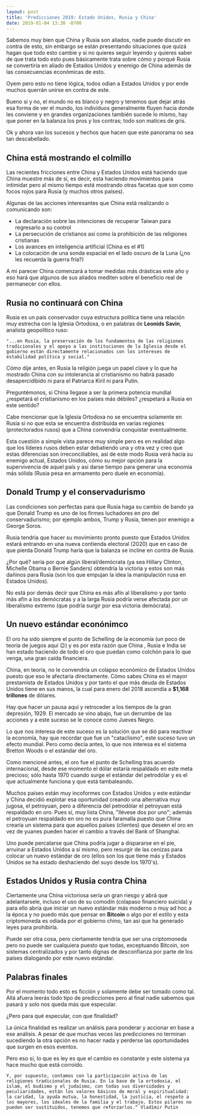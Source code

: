 ```yaml
---
layout: post
title: 'Predicciones 2019: Estado Unidos, Rusia y China'
date: 2019-01-04 13:30 -0700
---
```


Sabemos muy bien que China y Rusia son aliados, nadie puede discutir en contra de esto, sin embargo se están presentando situaciones que quizá hagan que todo esto cambie y si no quieres seguir leyendo y quieres saber de que trata todo esto pues básicamente trata sobre cómo y porqué Rusia se convertiría en aliado de Estados Unidos y enemigo de China además de las consecuencias económicas de esto.

Oyem pero esto no tiene lógica, todos odian a Estados Unidos y por ende muchos querrán unirse en contra de este.

Bueno sí y no, el mundo no es blanco y negro y tenemos que dejar atrás esa forma de ver el mundo, los individuos generalmente fluyen hacia donde les conviene y en grandes organizaciones también sucede lo mismo, hay que poner en la balanza los pros y los contras; todo son matices de gris.

Ok y ahora van los sucesos y hechos que hacen que este panorama no sea tan descabellado.

## China está mostrando el colmillo

Las recientes fricciones entre China y Estados Unidos está haciendo que China muestre más de sí, es decir, esta haciendo movimientos para intimidar pero al mismo tiempo está mostrando otras facetas que son como focos rojos para Rusia (y muchos otros países).

Algunas de las acciones interesantes que China está realizando o comunicando son:

- La declaración sobre las intenciones de recuperar Taiwan para regresarlo a su control
- La persecución de cristianos así como la prohibición de las religiones cristianas
- Los avances en inteligencia artificial (China es el #1)
- La colocación de una sonda espacial en el lado oscuro de la Luna (¿no les recuerda la guerra fría?)

A mi parecer China comenzará a tomar medidas más drásticas este año y eso hará que algunos de sus aliados mediten sobre el beneficio real de permanecer con ellos.

## Rusia no continuará con China

Rusia es un país conservador cuya estructura política tiene una relación muy estrecha con la Iglesia Ortodoxa, o en palabras de __Leonids Savin__, analista geopolítico ruso:

```"...en Rusia, la preservación de los fundamentos de las religiones tradicionales y el apoyo a las instituciones de la Iglesia desde el gobierno están directamente relacionados con los intereses de estabilidad política y social."```

Cómo dije antes, en Rusia la religión juega un papel clave y lo que ha mostrado China con su intolerancia al cristianismo no habrá pasado desapercidibido ni para el Patriarca Kiril ni para Putin.

Preguntémonos, si China llegase a ser la primera potencia mundial ¿respetará el cristianismo en los países más débiles? ¿respetará a Rusia en este sentido?

Cabe mencionar que la Iglesia Ortodoxa no se encuentra solamente en Rusia si no que esta se encuentra distribuida en varias regiones (protectorados rusos) que a China convendría conquistar eventualmente.

Esta cuestión a simple vista parece muy simple pero es en realidad algo que los líderes rusos deben estar debatiendo una y otra vez y creo que estas diferencias son irreconciliables, así de este modo Rusia verá hacia su enemigo actual, Estados Unidos, cómo su mejor opción para la supervivencia de aquel país y así darse tiempo para generar una economía más sólida (Rusia pesa en armamento pero duele en economía).

## Donald Trump y el conservadurismo

Las condiciones son perfectas para que Rusia haga su cambio de bando ya que Donald Trump es uno de los firmes luchadores en pro del conservadurismo; por ejemplo ambos, Trump y Rusia, tienen por enemigo a George Soros.

Rusia tendría que hacer su movimiento pronto puesto que Estados Unidos estará entrando en una nueva contienda electoral (2020) que en caso de que pierda Donald Trump haría que la balanza se incline en contra de Rusia.

¿Por qué? sería por que algún liberal/demócrata (ya sea Hillary Clinton, Michelle Obama o Bernie Sanders) obtendría la victoria y estos son más dañinos para Rusia (son los que empujan la idea la manipulación rusa en Estados Unidos).

No está por demás decir que China es más afín al liberalismo y por tanto más afín a los demócratas y a la larga Rusia podría verse afectada por un liberalismo extremo (que podría surgir por esa victoria demócrata).

## Un nuevo estándar econónimco

El oro ha sido siempre el punto de Schelling de la economía (un poco de teoría de juegos aquí 😉) y es por esta razón que China , Rusia e India se han estado haciendo de todo el oro que puedan como colchón para lo que venga, una gran caída financiera.

China, en teoría, no le convendría un colapso económico de Estados Unidos puesto que eso le afectaría directamente. Cómo sabes China es el mayor prestamista de Estados Unidos y por tanto el que más deuda de Estados Unidos tiene en sus manos, la cual para enero del 2018 ascendía a __$1,168 trillones__ de dólares.

Hay que hacer un pausa aquí y retroceder a los tiempos de la gran depresión, 1929. El mercado se vino abajo, fue un derrumbe de las acciones y a este suceso se le conoce como Jueves Negro. 

Lo que nos interesa de este suceso es la solución que se dió para reactivar la economía, hay que recordar que fue un "cataclismo", este suceso tuvo un efecto mundial. Pero como decía antes, lo que nos interesa es el sistema Bretton Woods o el estándar del oro.

Como mencioné antes, el oro fue el punto de Schelling tras acuerdo internacional, desde ese momento el dólar estaría respaldado en este meta precioso; sólo hasta 1970 cuando surge el estándar del petrodólar y es el que actualmente funciona y que está tambaleando.

Muchos países están muy incoformes con Estados Unidos y este estándar y China decidió explotar esa oportunidad creando una alternativa muy jugosa, el petroyuan, pero a diferencia del petrodólar el petroyuan está respaldado en oro. Pues sí, muy lista China, "llévese dos por uno"; además el petroyuan respaldado en oro no es pura faramalla puesto que China crearía un sistema para que aquellos países (clientes) que deseen el oro en vez de yuanes pueden hacer el cambio a través del Bank of Shanghai.

Uno puede percatarse que China podría jugar a dispararse en el pie, arruinar a Estados Unidos a sí mismo, pero resurgir de las cenizas para colocar un nuevo estándar de oro (ellos son los que tiene más y Estados Unidos se ha estado deshaciendo del suyo desde los 1970's).

## Estados Unidos y Rusia contra China

Ciertamente una China victoriosa sería un gran riesgo y abrá que adelantarsele, incluso el uso de su comodín (colapaso financiero suicida) y para ello abría que iniciar un nuevo estándar más moderno o muy ad hoc a la época y no puedo más que pensar en __Bitcoin__ o algo por el estilo y esta criptomoneda es odiada por el gobierno chino, tan así que ha generado leyes para prohibirla.

Puede ser otra cosa, pero ciertamente tendría que ser una criptomoneda pero no puede ser cualquiera puesto que todas, exceptuando Bitcoin, son sistemas centralizados y por tanto dignas de desconfianza por parte de los países dialogando por este nuevo estándar.


## Palabras finales

Por el momento todo esto es ficción y solamente debe ser tomado como tal. Allá afuera leerás todo tipo de predicciones pero al final nadie sabemos que pasará y solo nos queda más que especular.

¿Pero para qué especular, con que finalidad?

La única finalidad es realizar un análisis para ponderar y accionar en base a ese análisis. A pesar de que muchas veces las predicciones no terminan sucediendo la otra opción es no hacer nada y perderse las oportunidades que surgen en esos eventos.

Pero eso sí, lo que es ley es que el cambio es constante y este sistema ya hace mucho que está corroído.


```Y, por supuesto, contamos con la participación activa de las religiones tradicionales de Rusia. En la base de la ortodoxia, el islam, el budismo y el judaísmo, con todas sus diversidades y peculiaridades, están los valores básicos de moral y espiritualidad: la caridad, la ayuda mutua, la honestidad, la justicia, el respeto a los mayores, los ideales de la familia y el trabajo. Estos pilares no pueden ser sustituidos, tenemos que reforzarlos.“ Vladímir Putin```

<!--
Referencias:

https://www.investopedia.com/articles/investing/080615/china-owns-us-debt-how-much.asp 
https://www.investopedia.com/terms/p/petrodollars.asp
https://www.visualcapitalist.com/63-trillion-world-debt-one-visualization/

-->

